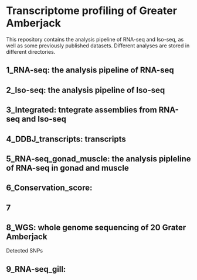 # Transcriptome profiling of Greater Amberjack

This repository contains the analysis pipeline of RNA-seq and Iso-seq, as well as some previously published datasets. Different analyses are stored in different directories.

## 1_RNA-seq: the analysis pipeline of RNA-seq


## 2_Iso-seq: the analysis pipeline of Iso-seq


## 3_Integrated: tntegrate assemblies from RNA-seq and Iso-seq

## 4_DDBJ_transcripts: transcripts

## 5_RNA-seq_gonad_muscle: the analysis pipleline of RNA-seq in gonad and muscle

## 6_Conservation_score:

## 7

## 8_WGS: whole genome sequencing of 20 Grater Amberjack

Detected SNPs

## 9_RNA-seq_gill:

